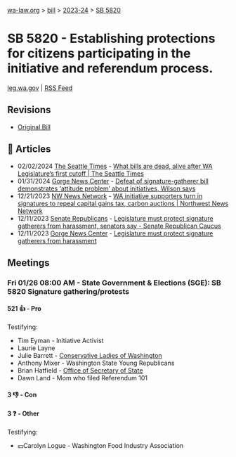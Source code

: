 [wa-law.org](/) > [bill](/bill/) > [2023-24](/bill/2023-24/) > [SB 5820](/bill/2023-24/sb/5820/)

# SB 5820 - Establishing protections for citizens participating in the initiative and referendum process.
[leg.wa.gov](https://app.leg.wa.gov/billsummary?BillNumber=5820&Year=2023&Initiative=false) | [RSS Feed](./rss.xml)

## Revisions
* [Original Bill](1/)

## 📰 Articles
* 02/02/2024 [The Seattle Times](/org/the_seattle_times/) - [What bills are dead, alive after WA Legislature’s first cutoff | The Seattle Times](https://www.seattletimes.com/seattle-news/politics/some-bills-die-after-first-wa-legislature-cutoff/#:~:text=Senate%20Bill%205820)
* 01/31/2024 [Gorge News Center](/org/gorge_news_center/) - [Defeat of signature-gatherer bill demonstrates ‘attitude problem’ about initiatives, Wilson says](https://gorgenewscenter.com/2024/01/31/defeat-of-signature-gatherer-bill-demonstrates-attitude-problem-about-initiatives-wilson-says/#:~:text=Senate%20Bill%205820)
* 12/21/2023 [NW News Network](/org/nw_news_network/) - [WA initiative supporters turn in signatures to repeal capital gains tax, carbon auctions | Northwest News Network](https://www.nwnewsnetwork.org/government-and-politics/2023-12-21/wa-initiative-supporters-turn-in-signatures-to-repeal-capital-gains-tax-carbon-auctions#:~:text=pre-filed%20the%20bill)
* 12/11/2023 [Senate Republicans](/org/senate_republicans/) - [Legislature must protect signature gatherers from harassment, senators say - Senate Republican Caucus](https://src.wastateleg.org/blog/legislature-must-protect-signature-gatherers-harassment-senators-say/#:~:text=Senate%20Bill%205820)
* 12/11/2023 [Gorge News Center](/org/gorge_news_center/) - [Legislature must protect signature gatherers from harassment](https://gorgenewscenter.com/2023/12/11/legislature-must-protect-signature-gatherers-from-harassment/#:~:text=Senate%20Bill%205820)

## Meetings
### Fri 01/26 08:00 AM - State Government & Elections (SGE): SB 5820 Signature gathering/protests
#### 521 👍 - Pro
Testifying:
* Tim Eyman - Initiative Activist
* Laurie Layne
* Julie Barrett - [Conservative Ladies of Washington](/org/conservative_ladies_of_washington/)
* Anthony Mixer - Washington State Young Republicans
* Brian Hatfield - [Office of Secretary of State](/org/office_of_secretary_of_state/)
* Dawn Land - Mom who filed Referendum 101

#### 3 👎 - Con

#### 3 ❓ - Other
Testifying:
* 💵Carolyn Logue - Washington Food Industry Association

